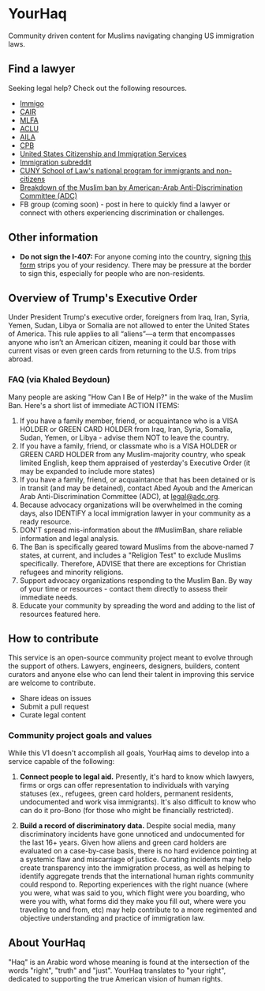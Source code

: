 # YourHaq
Community driven content for Muslims navigating changing US immigration laws.

## Find a lawyer
Seeking legal help? Check out the following resources.

- [Immigo](https://itunes.apple.com/us/app/immigo/id891595380?mt=8)
- [CAIR](https://www.cair.com/)
- [MLFA](https://www.mlfa.org/)
- [ACLU](https://www.aclu.org/)
- [AILA](http://www.aila.org/)
- [CPB](https://www.cbp.gov/)
- [United States Citizenship and Immigration Services](https://www.uscis.gov/)
- [Immigration subreddit](https://www.reddit.com/r/immigration/)
- [CUNY School of Law's national program for immigrants and non-citizens](http://www.law.cuny.edu/academics/clinics/immigration/clear.html)
- [Breakdown of the Muslim ban by American-Arab Anti-Discrimination Committee (ADC)](http://www.adc.org/wp-content/uploads/2017/01/Muslim-Ban-Breakdown-Final.pdf)
- FB group (coming soon) - post in here to quickly find a lawyer or connect with others experiencing discrimination or challenges.

## Other information
- **Do not sign the I-407:** For anyone coming into the country, signing [this form](https://www.uscis.gov/i-407) strips you of your residency. There may be pressure at the border to sign this, especially for people who are non-residents.

## Overview of Trump's Executive Order
Under President Trump's executive order, foreigners from Iraq, Iran, Syria, Yemen, Sudan, Libya or Somalia are not allowed to enter the United States of America. This rule applies to all “aliens”—a term that encompasses anyone who isn’t an American citizen, meaning it could bar those with current visas or even green cards from returning to the U.S. from trips abroad.

### FAQ (via Khaled Beydoun)
Many people are asking "How Can I Be of Help?" in the wake of the Muslim Ban. Here's a short list of immediate ACTION ITEMS:

1. If you have a family member, friend, or acquaintance who is a VISA HOLDER or GREEN CARD HOLDER from Iraq, Iran, Syria, Somalia, Sudan, Yemen, or Libya - advise them NOT to leave the country.
2. If you have a family, friend, or classmate who is a VISA HOLDER or GREEN CARD HOLDER from any Muslim-majority country, who speak limited English, keep them appraised of yesterday's Executive Order (it may be expanded to include more states)
3. If you have a family, friend, or acquaintance that has been detained or is in transit (and may be detained), contact Abed Ayoub and the American Arab Anti-Discrimination Committee (ADC), at legal@adc.org.
4. Because advocacy organizations will be overwhelmed in the coming days, also IDENTIFY a local immigration lawyer in your community as a ready resource.
5. DON'T spread mis-information about the #MuslimBan, share reliable information and legal analysis.
6. The Ban is specifically geared toward Muslims from the above-named 7 states, at current, and includes a "Religion Test" to exclude Muslims specifically. Therefore, ADVISE that there are exceptions for Christian refugees and minority religions.
7. Support advocacy organizations responding to the Muslim Ban. By way of your time or resources - contact them directly to assess their immediate needs.
8. Educate your community by spreading the word and adding to the list of resources featured here.

## How to contribute
This service is an open-source community project meant to evolve through the support of others. Lawyers, engineers, designers, builders, content curators and anyone else who can lend their talent in improving this service are welcome to contribute. 

- Share ideas on issues
- Submit a pull request
- Curate legal content

### Community project goals and values

While this V1 doesn't accomplish all goals, YourHaq aims to develop into a service capable of the following:

1. **Connect people to legal aid.** Presently, it's hard to know which lawyers, firms or orgs can offer representation to individuals with varying statuses (ex., refugees, green card holders, permanent residents, undocumented and work visa immigrants). It's also difficult to know who can do it pro-Bono (for those who might be financially restricted).

2. **Build a record of discriminatory data.** Despite social media, many discriminatory incidents have gone unnoticed and undocumented for the last 16+ years. Given how aliens and green card holders are evaluated on a case-by-case basis, there is no hard evidence pointing at a systemic flaw and miscarriage of justice. Curating incidents may help create transparency into the immigration process, as well as helping to identify aggregate trends that the international human rights community could respond to. Reporting experiences with the right nuance (where you were, what was said to you, which flight were you boarding, who were you with, what forms did they make you fill out, where were you traveling to and from, etc) may help contribute to a more regimented and objective understanding and practice of immigration law.

## About YourHaq
"Haq" is an Arabic word whose meaning is found at the intersection of the words "right", "truth" and "just". YourHaq translates to "your right", dedicated to supporting the true American vision of human rights. 
